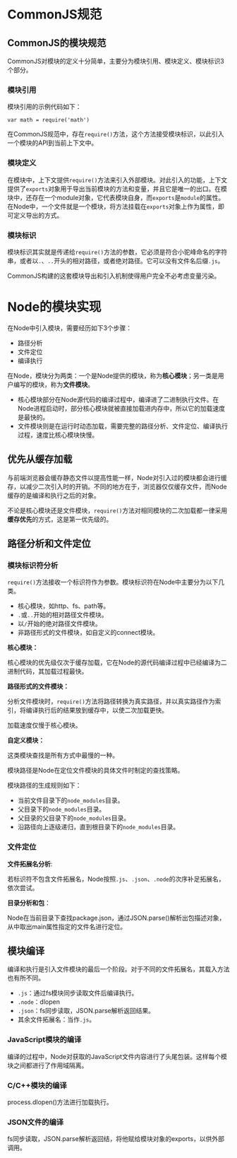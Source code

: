 # CommonJS规范

## CommonJS的模块规范

CommonJS对模块的定义十分简单，主要分为模块引用、模块定义、模块标识3个部分。

### 模块引用

模块引用的示例代码如下：

```
var math = require('math')
```

在CommonJS规范中，存在`require()`方法，这个方法接受模块标识，以此引入一个模块的API到当前上下文中。

### 模块定义

在模块中，上下文提供`require()`方法来引入外部模块。对此引入的功能，上下文提供了`exports`对象用于导出当前模块的方法和变量，并且它是唯一的出口。在模块中，还存在一个module对象，它代表模块自身，而`exports`是`module`的属性。在Node中，一个文件就是一个模块，将方法挂载在`exports`对象上作为属性，即可定义导出的方式。

### 模块标识

模块标识其实就是传递给`require()`方法的参数，它必须是符合小驼峰命名的字符串，或者以`.`、`..`开头的相对路径，或者绝对路径。它可以没有文件名后缀`.js`。

CommonJS构建的这套模块导出和引入机制使得用户完全不必考虑变量污染。

# Node的模块实现

在Node中引入模块，需要经历如下3个步骤：

- 路径分析
- 文件定位
- 编译执行

在Node，模块分为两类：一个是Node提供的模块，称为**核心模块**；另一类是用户编写的模块，称为**文件模块**。

- 核心模块部分在Node源代码的编译过程中，编译进了二进制执行文件。在Node进程启动时，部分核心模块就被直接加载进内存中，所以它的加载速度是最快的。
- 文件模块则是在运行时动态加载，需要完整的路径分析、文件定位、编译执行过程，速度比核心模块快慢。

## 优先从缓存加载

与前端浏览器会缓存静态文件以提高性能一样，Node对引入过的模块都会进行缓存，以减少二次引入时的开销。不同的地方在于，浏览器仅仅缓存文件，而Node缓存的是编译和执行之后的对象。

不论是核心模块还是文件模块，`require()`方法对相同模块的二次加载都一律采用**缓存优先**的方式，这是第一优先级的。

## 路径分析和文件定位

### 模块标识符分析

`require()`方法接收一个标识符作为参数。模块标识符在Node中主要分为以下几类。

- 核心模块，如http、fs、path等。
- `.`或`..`开始的相对路径文件模块。
- 以`/`开始的绝对路径文件模块。
- 非路径形式的文件模块，如自定义的connect模块。

**核心模块：**

核心模块的优先级仅次于缓存加载，它在Node的源代码编译过程中已经编译为二进制代码，其加载过程最快。

**路径形式的文件模块：**

分析文件模块时，`require()`方法将路径转换为真实路径，并以真实路径作为索引，将编译执行后的结果放到缓存中，以使二次加载更快。

加载速度仅慢于核心模块。

**自定义模块：**

这类模块查找是所有方式中最慢的一种。

模块路径是Node在定位文件模块的具体文件时制定的查找策略。

模块路径的生成规则如下：
- 当前文件目录下的`node_modules`目录。
- 父目录下的`node_modules`目录。
- 父目录的父目录下的`node_modules`目录。
- 沿路径向上逐级递归，直到根目录下的`node_modules`目录。

### 文件定位

**文件拓展名分析**:

若标识符不包含文件拓展名，Node按照`.js`、`.json`、`.node`的次序补足拓展名，依次尝试。

**目录分析和包**：

Node在当前目录下查找package.json，通过JSON.parse()解析出包描述对象，从中取出main属性指定的文件名进行定位。

## 模块编译

编译和执行是引入文件模块的最后一个阶段。对于不同的文件拓展名，其载入方法也有所不同。
- `.js`：通过fs模块同步读取文件后编译执行。
- `.node`：dlopen
- `.json`：fs同步读取，JSON.parse解析返回结果。
- 其余文件拓展名：当作`.js`。

### JavaScript模块的编译

编译的过程中，Node对获取的JavaScript文件内容进行了头尾包装。这样每个模块之间都进行了作用域隔离。

### C/C++模块的编译

process.dlopen()方法进行加载执行。

### JSON文件的编译

fs同步读取，JSON.parse解析返回结，将他赋给模块对象的exports，以供外部调用。

